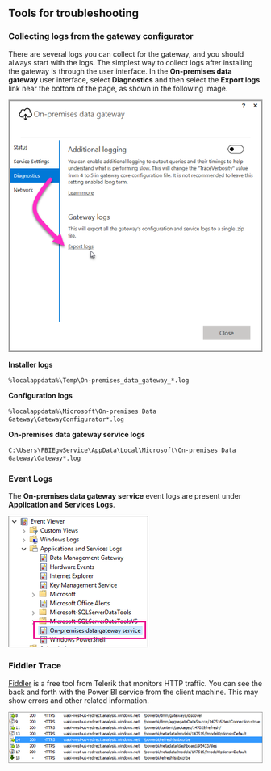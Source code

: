 ## Tools for troubleshooting
<a name="logs" />

### Collecting logs from the gateway configurator
There are several logs you can collect for the gateway, and you should always start with the logs. The simplest way to collect logs after installing the gateway is through the user interface. In the **On-premises data gateway** user interface, select **Diagnostics** and then select the **Export logs** link near the bottom of the page, as shown in the following image.

![On-prem-data-gateway-UI-logs](./media/gateway-onprem-tshoot-tools-include/gateway-onprem-UI-logs.png)

**Installer logs**

    %localappdata%\Temp\On-premises_data_gateway_*.log

**Configuration logs**

    %localappdata%\Microsoft\On-premises Data Gateway\GatewayConfigurator*.log

**On-premises data gateway service logs**

    C:\Users\PBIEgwService\AppData\Local\Microsoft\On-premises Data Gateway\Gateway*.log

### Event Logs
The **On-premises data gateway service** event logs are present under **Application and Services Logs**.

![On-prem-data-gateway-event-logs](./media/gateway-onprem-tshoot-tools-include/on-prem-data-gateway-event-logs.png)

<a name="fiddler" />

### Fiddler Trace
[Fiddler](http://www.telerik.com/fiddler) is a free tool from Telerik that monitors HTTP traffic.  You can see the back and forth with the Power BI service from the client machine. This may show errors and other related information.

![](media/gateway-onprem-tshoot-tools-include/fiddler.png)

